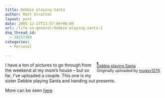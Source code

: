 ```yaml
---
title: Debbie playing Santa
author: Matt Stratton
layout: post
date: 2005-12-27T13:57:00+00:00
url: /life-in-general/debbie-playing-santa-2
dsq_thread_id:
  - 28257389
categories:
  - Personal

---
```

<div style="float:right;margin-left:10px;margin-bottom:10px;">
  <a href="http://www.flickr.com/photos/mugsy/78062997/" title="photo sharing"><img src="http://static.flickr.com/6/78062997_7baf9a3b19_m.jpg" alt="" style="border:solid 2px #000000;" /></a> <br /> <span style="font-size:.9em;margin-top:0;"> <a href="http://www.flickr.com/photos/mugsy/78062997/">Debbie playing Santa</a> <br /> Originally uploaded by <a href="http://www.flickr.com/people/mugsy/">mugsy1274</a>. </span>
</div>

I have a ton of pictures to go through from the weekend at my mom&#8217;s house &#8211; but so far, I&#8217;ve uploaded a couple. This one is my sister Debbie playing Santa and handing out presents.

More can be seen [here][1].

 [1]: http://www.flickr.com/photos/mugsy/sets/1671353/